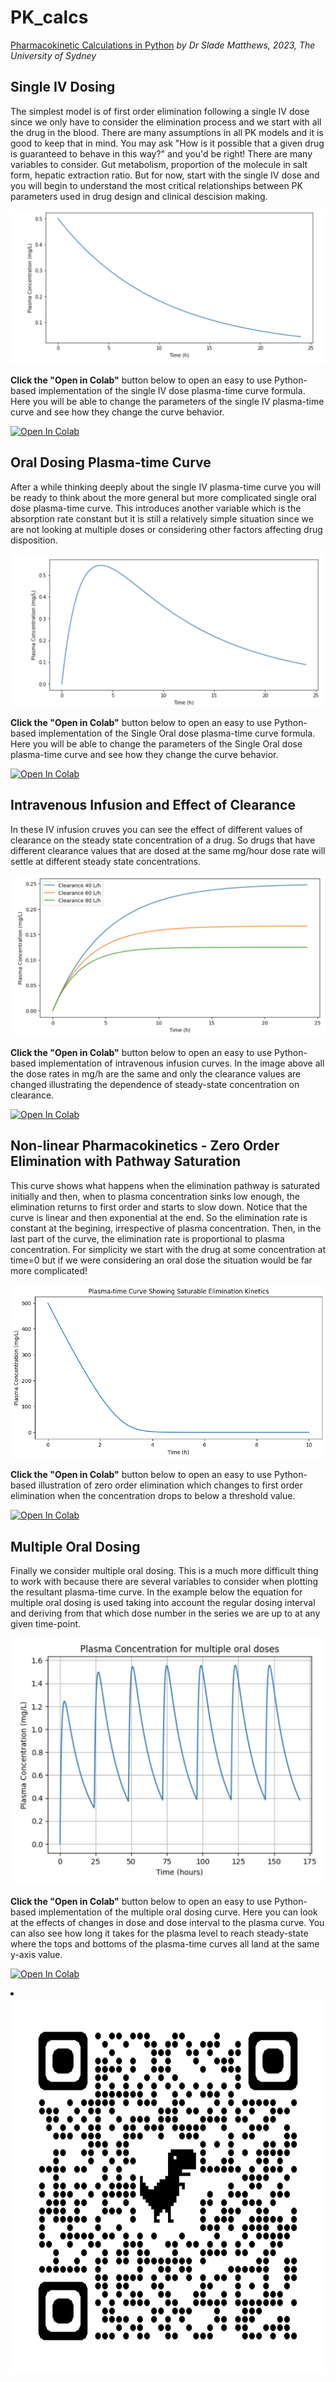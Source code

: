 # PK_calcs
[Pharmacokinetic Calculations in Python](https://sladem-tox.github.io/PK_calcs/)
    *by Dr Slade Matthews, 2023, The University of Sydney*


## Single IV Dosing
The simplest model is of first order elimination following a single IV dose since we only have to consider the elimination process and we start with all the drug in the blood. There are many assumptions in all PK models and it is good to keep that in mind. You may ask "How is it possible that a given drug is guaranteed to behave in this way?" and you'd be right! There are many variables to consider. Gut metabolism, proportion of the molecule in salt form, hepatic extraction ratio. But for now, start with the single IV dose and you will begin to understand the most critical relationships between PK parameters used in drug design and clinical descision making.

![Single IV Dose Curve](docs/assets/img/SingleIV_curve.png)

**Click the "Open in Colab"** button below to open an easy to use Python-based implementation of the single IV dose plasma-time curve formula. Here you will be able to change the parameters of the single IV plasma-time curve and see how they change the curve behavior.

<a href="https://colab.research.google.com/github/sladem-tox/PK_calcs/blob/main/PlasmaTime_SingleIV.ipynb" target="_blank">
    <img src="https://colab.research.google.com/assets/colab-badge.svg" alt="Open In Colab" style="width: 200px; height: auto;">
</a>

## Oral Dosing Plasma-time Curve
After a while thinking deeply about the single IV plasma-time curve you will be ready to think about the more general but more complicated single oral dose plasma-time curve. This introduces another variable which is the absorption rate constant but it is still a relatively simple situation since we are not looking at multiple doses or considering other factors affecting drug disposition.

![Single Oral Dose Curve](docs/assets/img/SingleOralDose.png)

**Click the "Open in Colab"** button below to open an easy to use Python-based implementation of the Single Oral dose plasma-time curve formula. Here you will be able to change the parameters of the Single Oral dose plasma-time curve and see how they change the curve behavior.

<a href="https://colab.research.google.com/github/sladem-tox/PK_calcs/blob/main/SingleOralDose.ipynb" target="_blank">
    <img src="https://colab.research.google.com/assets/colab-badge.svg" alt="Open In Colab" style="width: 200px; height: auto;">
</a>


## Intravenous Infusion and Effect of Clearance
In these IV infusion cruves you can see the effect of different values of clearance on the steady state concentration of a drug. So drugs that have different clearance values that are dosed at the same mg/hour dose rate will settle at different steady state concentrations.

![Intravenous Infusion Curves](docs/assets/img/IV_infusion.png)

**Click the "Open in Colab"** button below to open an easy to use Python-based implementation of intravenous infusion curves. In the image above all the dose rates in mg/h are the same and only the clearance values are changed illustrating the dependence of steady-state concentration on clearance.

<a href="https://colab.research.google.com/github/sladem-tox/PK_calcs/blob/main/Infusion_curves.ipynb" target="_blank">
    <img src="https://colab.research.google.com/assets/colab-badge.svg" alt="Open In Colab" style="width: 200px; height: auto;">
</a>

## Non-linear Pharmacokinetics - Zero Order Elimination with Pathway Saturation
This curve shows what happens when the elimination pathway is saturated initially and then, when to plasma concentration sinks low enough, the elimination returns to first order and starts to slow down. Notice that the curve is linear and then exponential at the end. So the elimination rate is constant at the begining, irrespective of plasma concentration. Then, in the last part of the curve, the elimination rate is proportional to plasma concentration. For simplicity we start with the drug at some concentration at time=0 but if we were considering an oral dose the situation would be far more complicated!

![Zero Order Elimination](docs/assets/img/NonLinearPK.png)

**Click the "Open in Colab"** button below to open an easy to use Python-based illustration of zero order elimination which changes to first order elimination when the concentration drops to below a threshold value.

<a href="https://colab.research.google.com/github/sladem-tox/PK_calcs/blob/main/ZeroOrderElimination.ipynb" target="_blank">
    <img src="https://colab.research.google.com/assets/colab-badge.svg" alt="Open In Colab" style="width: 200px; height: auto;">
</a>

## Multiple Oral Dosing
Finally we consider multiple oral dosing. This is a much more difficult thing to work with because there are several variables to consider when plotting the resultant plasma-time curve. In the example below the equation for multiple oral dosing is used taking into account the regular dosing interval and deriving from that which dose number in the series we are up to at any given time-point.

![Multiple Oral Dosing](docs/assets/img/MultipleOralDose.png)

**Click the "Open in Colab"** button below to open an easy to use Python-based implementation of the multiple oral dosing curve. Here you can look at the effects of changes in dose and dose interval to the plasma curve. You can also see how long it takes for the plasma level to reach steady-state where the tops and bottoms of the plasma-time curves all land at the same y-axis value.

<a href="https://colab.research.google.com/github/sladem-tox/PK_calcs/blob/main/MultipleOralDose.ipynb" target="_blank">
    <img src="https://colab.research.google.com/assets/colab-badge.svg" alt="Open In Colab" style="width: 200px; height: auto;">
</a>

<p>
<li></li>
<img src="qrcode_sladem-tox.github.io.png" alt="QRcode" width="600" height="600">
</p>


